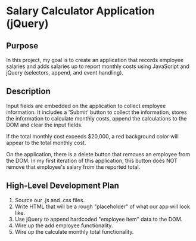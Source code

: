 # Salary Calculator Application (jQuery)

## Purpose

In this project, my goal is to create an application that records employee salaries and adds salaries up to report monthly costs using JavaScript and jQuery (selectors, append, and event handling).

## Description

Input fields are embedded on the application to collect employee information. It includes a 'Submit' button to collect the information, stores the information to calculate monthly costs, append the calculations to the DOM and clear the input fields.

If the total monthly cost exceeds $20,000, a red background color will appear to the total monthly cost.

On the application, there is a delete button that removes an employee from the DOM. In my first iteration of this application, this button does NOT remove that employee's salary from the reported total.

## High-Level Development Plan

1. Source our .js and .css files.
2. Write HTML that will be a rough "placeholder" of what our app will look like.
3. Use jQuery to append hardcoded "employee item" data to the DOM.
4. Wire up the add employee functionality.
5. Wire up the calculate monthly total functionality.
